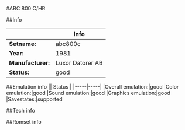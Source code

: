 #ABC 800 C/HR

##Info

||Info|
|-----|-----|
|**Setname:**|abc800c
|**Year:**|1981
|**Manufacturer:**|Luxor Datorer AB
|**Status:**|good

##Emulation info
|| Status |
|-----|-----|
|Overall emulation:|good
|Color emulation:|good
|Sound emulation:|good
|Graphics emulation:|good
|Savestates:|supported

##Tech info

##Romset info

<!--- START OF EDITED COMMENT DO NOT TOUCH TEXT ABOVE-->
